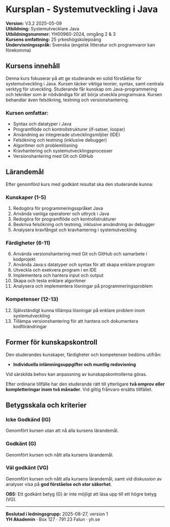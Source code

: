 # Kursplan - Systemutveckling i Java

**Version:** V3.2 2025-05-09  
**Utbildning:** Systemutvecklare Java  
**Utbildningsnummer:** YH00960-2024, omgång 2 & 3  
**Kursens omfattning:** 25 yrkeshögskolepoäng  
**Undervisningsspråk:** Svenska (engelsk litteratur och programvaror kan förekomma)

## Kursens innehåll

Denna kurs fokuserar på att ge studerande en solid förståelse för systemutveckling i Java. Kursen täcker viktiga teorier, syntax, samt centrala verktyg för utveckling. Studerande får kunskap om Java-programmering och tekniker som är nödvändiga för att börja utveckla programvara. Kursen behandlar även felsökning, testning och versionshantering.

### Kursen omfattar:
- Syntax och datatyper i Java
- Programflöde och kontrollstrukturer (if-satser, loopar)
- Användning av integrerade utvecklingsmiljöer (IDE)
- Felsökning och testning (inklusive debugger)
- Algoritmer och problemlösning
- Kravhantering och systemutvecklingsprocesser
- Versionshantering med Git och GitHub

## Lärandemål

Efter genomförd kurs med godkänt resultat ska den studerande kunna:

### Kunskaper (1-5)
1. Redogöra för programmeringsspråket Java
2. Använda vanliga operatorer och uttryck i Java
3. Redogöra för programflöde och kontrollstrukturer
4. Beskriva felsökning och testning, inklusive användning av debugger
5. Analysera kravfångst och kravhantering i systemutveckling

### Färdigheter (6-11)
6. Använda versionshantering med Git och GitHub och samarbete i kodprojekt
7. Använda Java:s datatyper och syntax för att skapa enklare program
8. Utveckla och exekvera program i en IDE
9. Implementera och hantera input och output
10. Skapa och testa enklare algoritmer
11. Analysera och implementera lösningar på programmeringsproblem

### Kompetenser (12-13)
12. Självständigt kunna tillämpa lösningar på enklare problem inom systemutveckling
13. Tillämpa versionshantering för att hantera och dokumentera kodförändringar

## Former för kunskapskontroll

Den studerandes kunskaper, färdigheter och kompetenser bedöms utifrån:
- **Individuella inlämningsuppgifter och muntlig redovisning**

Vid särskilda behov kan anpassning av kunskapskontrollerna göras.

Efter ordinarie tillfälle har den studerande rätt till ytterligare **två omprov eller kompletteringar inom två månader**. Vid giltig frånvaro ersätts tillfället.

## Betygsskala och kriterier

### Icke Godkänd (IG)
Genomfört kursen utan att nå alla kursens lärandemål.

### Godkänt (G)
Genomfört kursen och nått alla kursens lärandemål.

### Väl godkänt (VG)
Genomfört kursen och nått alla kursens lärandemål, samt vid diskussion av analyser visa på **god förståelse och stor säkerhet**.

**OBS:** Ett godkänt betyg (G) är inte möjligt att läsa upp till ett högre betyg (VG).

---

**Beslutad i ledningsgrupp:** 2025-08-27, version 1  
**YH Akademin** · Box 127 · 791 23 Falun · yh.se